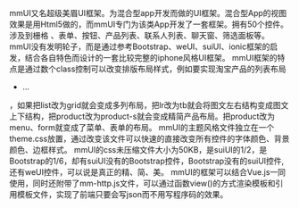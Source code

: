 mmUI又名超级美眉UI框架。为混合型app开发而做的UI框架。混合型App的视图效果是用Html5做的，而mmUI专门为该类App开发了一套框架。拥有50个控件。涉及到栅格 、表单、按钮、产品列表、联系人列表、聊天窗、筛选面板等。mmUI没有发明轮子，而是通过参考Bootstrap、weUI、suiUI、ionic框架的启发，结合各自特色而设计的一套比较完整的iphone风格UI框架。
mmUI框架的特点是通过数个class控制可以改变排版布局样式，例如要实现淘宝产品的列表布局<div class="list lr product"><ul><li>...</li></ul></div>，如果把list改为grid就会变成多列布局，把lr改为tb就会将图文左右结构变成图文上下结构，把product改为product-s就会变成精简产品布局。把product改为menu、form就变成了菜单、表单的布局。
mmUI的主题风格文件独立在一个theme.css放置，通过改变该文件可以快速的直接改变所有控件的字体颜色、背景颜色、边框样式。
mmUI的css未压缩文件大小为50KB，是suiUI的1/2，是Bootstrap的1/6，却有suiUI没有的Bootstrap控件，Bootstrap没有的suiUI控件,还有weUI控件，可以说是真正的精、简、美。
mmUI的框架可以结合Vue.js一同使用，同时还附带了mm-http.js文件，可以通过函数view()的方式渲染模板和引用模板文件，实现了前端只要会写json而不用写程序码的效果。
